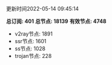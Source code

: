 更新时间2022-05-14 09:45:14

**总订阅: 401**
**总节点: 18139**
**有效节点: 4748**
- v2ray节点: 1891
- ssr节点: 1601
- ss节点: 1028
- trojan节点: 228
